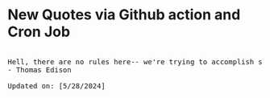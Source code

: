 # New Quotes via Github action and Cron Job

<pre>
<!-- #quote -->
Hell, there are no rules here-- we're trying to accomplish something.
- Thomas Edison

Updated on: [5/28/2024]
<!-- #quoteEnd -->
</pre>
